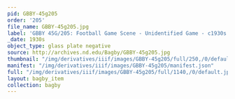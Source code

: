 ```yaml
---
pid: GBBY-45g205
order: '205'
file_name: GBBY-45g205.jpg
label: 'GBBY 45G/205: Football Game Scene - Unidentified Game - c1930s'
_date: 1930s
object_type: glass plate negative
source: http://archives.nd.edu/Bagby/GBBY-45g205.jpg
thumbnail: "/img/derivatives/iiif/images/GBBY-45g205/full/250,/0/default.jpg"
manifest: "/img/derivatives/iiif/images/GBBY-45g205/manifest.json"
full: "/img/derivatives/iiif/images/GBBY-45g205/full/1140,/0/default.jpg"
layout: bagby_item
collection: bagby
---
```

